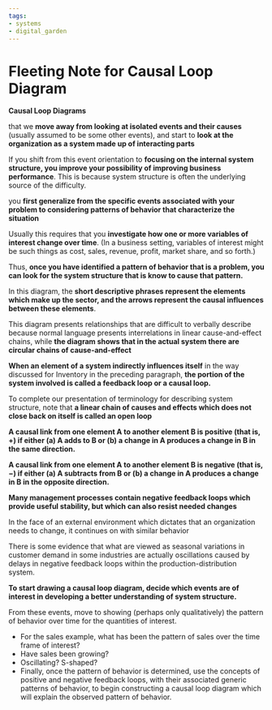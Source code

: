 ```yaml
---
tags: 
- systems
- digital_garden
---
```

# Fleeting Note for Causal Loop Diagram
**Causal Loop Diagrams**

that we **move away from looking at isolated events and their causes** (usually assumed to be some other events), and start to **look at the organization as a system made up of interacting parts**

If you shift from this event orientation to **focusing on the internal system structure, you improve your possibility of improving business performance**. This is because system structure is often the underlying source of the difficulty. 

you **first generalize from the specific events associated with your problem to considering patterns of behavior that characterize the situation**


Usually this requires that you **investigate how one or more variables of interest change over time**. (In a business setting, variables of interest might be such things as cost, sales, revenue, profit, market share, and so forth.) 

Thus, **once you have identified a pattern of behavior that is a problem, you can look for the system structure that is know to cause that pattern.**

In this diagram, the **short descriptive phrases represent the elements which make up the sector, and the arrows represent the causal influences between these elements**. 

This diagram presents relationships that are difficult to verbally describe because normal language presents interrelations in linear cause-and-effect chains, while **the diagram shows that in the actual system there are circular chains of cause-and-effect**
  
**When an element of a system indirectly influences itself** in the way discussed for Inventory in the preceding paragraph, **the portion of the system involved is called a feedback loop or a causal loop.**
  
To complete our presentation of terminology for describing system structure, note that **a linear chain of causes and effects which does not close back on itself is called an open loop**

**A causal link from one element A to another element B is positive (that is, +) if either (a) A adds to B or (b) a change in A produces a change in B in the same direction.** 

**A causal link from one element A to another element B is negative (that is, −) if either (a) A subtracts from B or (b) a change in A produces a change in B in the opposite direction.**

**Many management processes contain negative feedback loops which provide useful stability, but which can also resist needed changes**

In the face of an external environment which dictates that an organization needs to change, it continues on with similar behavior
  
There is some evidence that what are viewed as seasonal variations in customer demand in some industries are actually oscillations caused by delays in negative feedback loops within the production-distribution system.
  
**To start drawing a causal loop diagram, decide which events are of interest in developing a better understanding of system structure.**

From these events, move to showing (perhaps only qualitatively) the pattern of behavior over time for the quantities of interest. 
+ For the sales example, what has been the pattern of sales over the time frame of interest? 
+ Have sales been growing? 
+ Oscillating? S-shaped? 
+ Finally, once the pattern of behavior is determined, use the concepts of positive and negative feedback loops, with their associated generic patterns of behavior, to begin constructing a causal loop diagram which will explain the observed pattern of behavior.